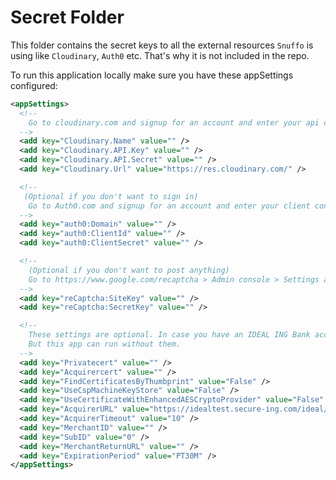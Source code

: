 # Secret Folder

This folder contains the secret keys to all the external resources ``Snuffo`` is using like ``Cloudinary``, ``Auth0`` etc. That's why it is not included in the repo.

To run this application locally make sure you have these appSettings configured:

```xml
<appSettings>
  <!--
    Go to cloudinary.com and signup for an account and enter your api configurations.
  -->
  <add key="Cloudinary.Name" value="" />
  <add key="Cloudinary.API.Key" value="" />
  <add key="Cloudinary.API.Secret" value="" />
  <add key="Cloudinary.Url" value="https://res.cloudinary.com/" />

  <!--
   (Optional if you don't want to sign in)
    Go to Auth0.com and signup for an account and enter your client configurations.
  -->
  <add key="auth0:Domain" value="" />
  <add key="auth0:ClientId" value="" />
  <add key="auth0:ClientSecret" value="" />

  <!--
    (Optional if you don't want to post anything)
    Go to https://www.google.com/recaptcha > Admin console > Settings and configure your keys.
  -->
  <add key="reCaptcha:SiteKey" value="" />
  <add key="reCaptcha:SecretKey" value="" />

  <!-- 
    These settings are optional. In case you have an IDEAL ING Bank account, you can specify these values.
    But this app can run without them.
  -->
  <add key="Privatecert" value="" />
  <add key="Acquirercert" value="" />
  <add key="FindCertificatesByThumbprint" value="False" />
  <add key="UseCspMachineKeyStore" value="False" />
  <add key="UseCertificateWithEnhancedAESCryptoProvider" value="False" />
  <add key="AcquirerURL" value="https://idealtest.secure-ing.com/ideal/iDEALv3" />
  <add key="AcquirerTimeout" value="10" />
  <add key="MerchantID" value="" />
  <add key="SubID" value="0" />
  <add key="MerchantReturnURL" value="" />
  <add key="ExpirationPeriod" value="PT30M" />
</appSettings>
```
